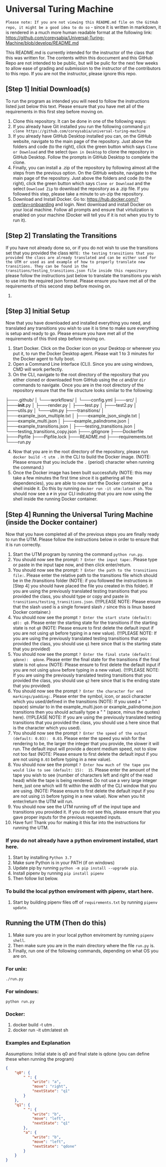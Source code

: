 # Universal Turing Machine

`Please note: If you are not viewing this README.md file on the GitHub repo, it might be a good idea to do so` - since it is written in markdown, it is rendered in a much more human readable format at the following link: https://github.com/coreysabia/Universal-Turing-Machine/blob/develop/README.md

This README.md is currently intended for the instructor of the class that this was written for. The contents within this doccument and this GitHub Repo are not intended to be public, but will be pulic for the next few weeks to allow ease of grading and submission to the instructor of the contributors to this repo. If you are not the instructor, please ignore this repo.

## [Step 1] Initial Download(s)

To run the program as intended you will need to follow the instructions listed just below this text. Please ensure that you have met all of the requirements in this first step before moving on.

1. Clone this repository. It can be done in one of the following ways: 
  1. If you already have Git installed you run the following command `git clone https://github.com/coreysabia/universal-turing-machine`
  2. If you already have GitHub Desktop installed you can, on the GitHub website, navigate to the main page of the repository. Just above the folders and code (to the right), click the green button which says `Clone or Download` and the select `Open in Desktop` to clone the repository in GitHub Desktop. Follow the prompts in GitHub Desktop to complete the clone.
  3. Finally, you can install a .zip of the repository by following almost all the steps from the previous option. On the GitHub website, navigate to the main page of the repository. Just above the folders and code (to the right), click the green button which says `Clone or Download` and the select `Download Zip` to download the repository as a .zip file. If you followed this step, please take a minute to un-zip the repository.
2. Download and Install Docker. Go to: https://hub.docker.com/?overlay=onboarding and login. Next download and install Docker on your local machine. Follow all prompts and ensure that virtulization is enabled on your machine (Docker will tell you if it is not when you try to run it).

## [Step 2] Translating the Transitions

If you have not already done so, or if you do not wish to use the transitions set that you provided the class `NOTE: the testing transitions that you provided the class are already translated and can be either used for the UTM or used as and example of how to properly translate new transitions. They can be found in the transitions/testing_transitions.json file inside this repository` please follow the instructions just below to translate the transitions you wish to use into the required json format. Please ensure you have met all of the requirements of this second step before moving on.

1. 

## [Step 3] Initial Setup

Now that you have downloaded and installed everything you need, and translated any transitions you wish to use it is time to make sure everything is setup and ready to go. Please ensure you have met all of the requirements of this third step before moving on.

1. Start Docker. Click on the Docker icon on your Desktop or wherever you put it, to run the Docker Desktop agent. Please wait 1 to 3 minutes for the Docker agent to fully boot.
2. Open a Command Line Interface (CLI). Since you are using windows, CMD will work perfectly.
3. On the CLI, navigate to the root directory of the repository that you either cloned or downloaded from GitHub using the `cd` and/or `dir` commands to navigate. Once you are in the root directory of the repository ensure that the file structure looks similar to the following:

├───.github/
│   └───workflows/
│       └───config.yml
├───src/
│   ├───__init__.py
│   ├───render.py
│   ├───test.py
│   ├───test2.py
│   ├───utils.py
│   └───utm.py
├───transitions/
│   ├───example_json_multiple.txt
│   ├───example_json_single.txt
│   ├───example_multi.json
│   ├───example_palindrome.json
│   ├───example_transitions.json
│   ├───testing_transitions.json
│   └───testing_transitions_copy.json
├───.gitignore
├───Dockerfile
├───Pipfile
├───Pipfile.lock
├───README.md
├───requirements.txt
└───run.py

4. Now that you are in the root directory of the repository, please run `docker build -t utm .` in the CLI to build the Docker image. (NOTE: Please ensure that you include the `.` (period) character when running the command.)
5. Once the Docker image has been built successfully (NOTE: this may take a few minutes the first time since it is gathering all the dependencies), you are able to now start the Docker container get a shell inside it. Do this by running `docker run -it utm:latest sh`. You should now see a `#` in your CLI indicating that you are now using the shell inside the running Docker container.

## [Step 4] Running the Universal Turing Machine (inside the Docker container)

Now that you have completed all of the previous steps you are finally ready to run the UTM. Please follow the instructions below in order to ensure that it is run correctly.

1. Start the UTM program by running the command `python run.py`.
2. You should now see the prompt: `? Enter the input tape:`. Please type or paste in the input tape now, and then click enter/return.
3. You should now see the prompt: `? Enter the path to the transitions file:`. Please enter the relative path to the transitions file which should be in the /transitions folder (NOTE: if you followed the instructions in [Step 4] you should have placed the file you created in this folder). If you are using the previously translated testing transitions that you provided the class, you should type or copy and paste in `transitions/testing_transitions.json`. (!!!PLEASE NOTE: Please ensure that the slash used is a single forward slash `/` since this is linux based Docker container.)
4. You should now see the prompt `? Enter the start state (default: q0): q0`. Please enter the starting state for the transitions if the starting state is not `q0` (NOTE: Please ensure to first delete the default input if you are not using `q0` before typing in a new value). (!!!PLEASE NOTE: If you are using the previously translated testing transitions that you provided the class, you should use `q1` here since that is the starting state that you provided)
5. You should now see the prompt `? Enter the final state (default: qdone):  qdone`. Please enter the final state for the transitions if the final state is not `qdone` (NOTE: Please ensure to first delete the default input if you are not using `qdone` before typing in a new value). (!!!PLEASE NOTE: If you are using the previously translated testing transitions that you provided the class, you should use `q2` here since that is the ending state that you provided)
6. You should now see the prompt `? Enter the character for end markings/padding:`. Please enter the symbol, icon, or ascii character which you used/defined in the transitions (NOTE: If you used a " " (space) simular to in the example_multi.json or example_palindrome.json transitions then you should actually type a " " (space, minus the quotes) here). (!!!PLEASE NOTE: If you are using the previously translated testing transitions that you provided the class, you should use `Δ` here since that is the character which you used).
7. You should now see the prompt `? Enter the speed of the output (default: 0.03):  0.03`. Please enter the speed you wish for the rendering to be, the larger the integer that you provide, the slower it will run. The default input will provide a decent medium speed, not to slow not too fast (NOTE: Please ensure to first delete the default input if you are not using `0.03` before typing in a new value). 
8. You should now see the prompt `? Enter how much of the tape you would like to see (default: 15):  15`. Please enter the amount of the tape you wish to see (number of characters left and right of the read head) while the tape is being rendered. Do not use a very large integer here, just one which will fit within the width of the CLI window that you are using. (NOTE: Please ensure to first delete the default input if you are not using `15` before typing in a new value). Now when you hit enter/return the UTM will run.
9. You should now see the UTM running off of the input tape and transitions you provided it. If you do not see this, please ensure that you gave proper inputs for the previous requested inputs.
10. Have fun! Thank you for making it this far into the instructions for running the UTM. 

### If you do not already have a python enviroment installed, start here.
1. Start by installing `Python 3.7`
2. Make sure Python is in your PATH (if on windows)
3. Update pip by running `python -m pip install --upgrade pip`.
4. Install pipenv by running `pip install pipenv`
5. Then follow list below.

### To build the local python enviroment with pipenv, start here.
1. Start by building pipenv files off of `requirements.txt` by running `pipenv update`.

## Running the UTM (Then do this)
1. Make sure you are in your local python enviroment by running `pipenv shell`.
2. Then make sure you are in the main directory where the file `run.py` is.
3. Finally, run one of the following commands, depending on what OS you are on.
### For unix:
`./run.py`
### For windows:
`python run.py`

### Docker:
1. docker build -t utm . 
2. docker run -it utm:latest sh 



### Examples and Explanation

Assumptions: Initial state is q0 and final state is qdone (you can define these when running the program)

```json
{
    "q0": {
        " ": {
            "write": "a",
            "move": "right",
            "nextState": "q1"
        }
    },
    "q1": {
        " ": {
            "write": "b",
            "move": "left",
            "nextState": "q1"
        },
        "a": {
            "write": "b",
            "move": "left",
            "nextState": "qdone"
        }
    }
}
```